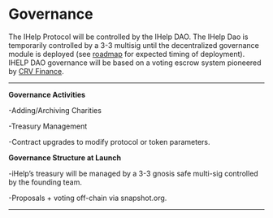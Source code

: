 # Governance

The IHelp Protocol will be controlled by the IHelp DAO. The IHelp Dao is temporarily controlled by a 3-3 multisig until the decentralized governance module is deployed (see [roadmap](roadmap.md) for expected timing of deployment). IHELP DAO governance will be based on a voting escrow system pioneered by [CRV Finance](https://resources.curve.fi/governance/understanding-governance).&#x20;

****

**Governance Activities**&#x20;

\-Adding/Archiving Charities

\-Treasury Management

\-Contract upgrades to modify protocol or token parameters.&#x20;





**Governance Structure at Launch**&#x20;

\-iHelp’s treasury will be managed by a 3-3 gnosis safe multi-sig controlled by the founding team.&#x20;

\-Proposals + voting off-chain via snapshot.org.





****



##
